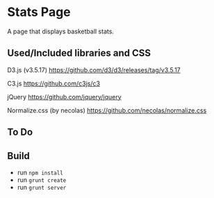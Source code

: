 # Stats Page

A page that displays basketball stats.

## Used/Included libraries and CSS

D3.js (v3.5.17)
https://github.com/d3/d3/releases/tag/v3.5.17

C3.js
https://github.com/c3js/c3

jQuery
https://github.com/jquery/jquery

Normalize.css (by necolas)
https://github.com/necolas/normalize.css

## To Do


## Build

- run `npm install`
- run `grunt create`
- run `grunt server`
